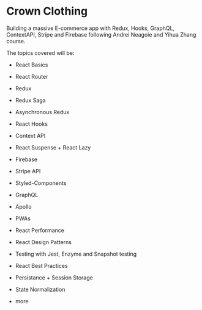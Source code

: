 # Crown Clothing
Building a massive E-commerce app with Redux, Hooks, GraphQL, ContextAPI, Stripe and Firebase following Andrei Neagoie and Yihua Zhang course.

The topics covered will be:

- React Basics

- React Router

- Redux

- Redux Saga

- Asynchronous Redux

- React Hooks

- Context API

- React Suspense + React Lazy

- Firebase

- Stripe API

- Styled-Components

- GraphQL

- Apollo

- PWAs

- React Performance

- React Design Patterns

- Testing with Jest, Enzyme and Snapshot testing

- React Best Practices

- Persistance + Session Storage

- State Normalization

+ more
